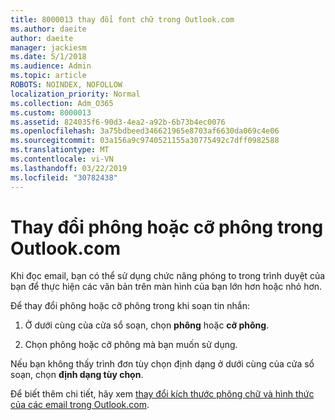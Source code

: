 ```yaml
---
title: 8000013 thay đổi font chữ trong Outlook.com
ms.author: daeite
author: daeite
manager: jackiesm
ms.date: 5/1/2018
ms.audience: Admin
ms.topic: article
ROBOTS: NOINDEX, NOFOLLOW
localization_priority: Normal
ms.collection: Adm_O365
ms.custom: 8000013
ms.assetid: 824035f6-90d3-4ea2-a92b-6b73b4ec0076
ms.openlocfilehash: 3a75bdbeed346621965e8703af6630da069c4e06
ms.sourcegitcommit: 03a156a9c9740521155a30775492c7dff0982588
ms.translationtype: MT
ms.contentlocale: vi-VN
ms.lasthandoff: 03/22/2019
ms.locfileid: "30782438"
---
```

# <a name="change-font-or-font-size-in-outlookcom"></a>Thay đổi phông hoặc cỡ phông trong Outlook.com

Khi đọc email, bạn có thể sử dụng chức năng phóng to trong trình duyệt của bạn để thực hiện các văn bản trên màn hình của bạn lớn hơn hoặc nhỏ hơn.
  
Để thay đổi phông hoặc cỡ phông trong khi soạn tin nhắn:
  
1. Ở dưới cùng của cửa sổ soạn, chọn **phông** hoặc **cỡ phông**.
    
2. Chọn phông hoặc cỡ phông mà bạn muốn sử dụng.
    
Nếu bạn không thấy trình đơn tùy chọn định dạng ở dưới cùng của cửa sổ soạn, chọn **định dạng tùy chọn**.
  
Để biết thêm chi tiết, hãy xem [thay đổi kích thước phông chữ và hình thức của các email trong Outlook.com](https://go.microsoft.com/fwlink/p/?linkid=873130).
  


